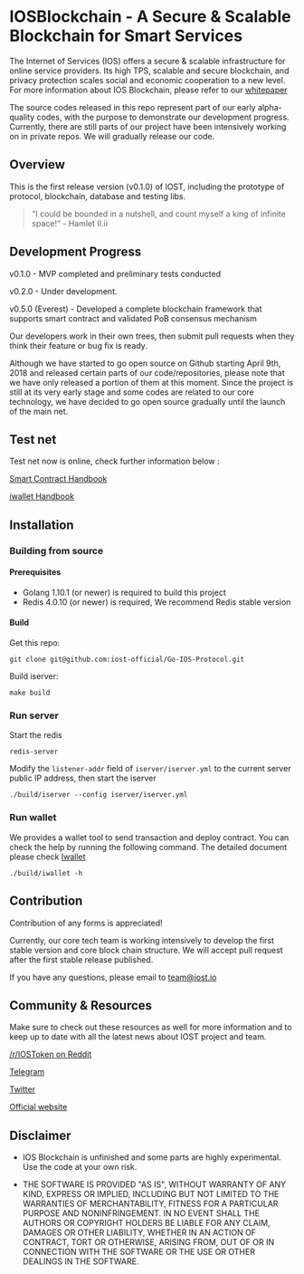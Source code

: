 # IOSBlockchain - A Secure & Scalable Blockchain for Smart Services

The Internet of Services (IOS) offers a secure & scalable infrastructure for online service providers. Its high TPS, scalable and secure blockchain, and privacy protection scales social and economic cooperation to a new level. For more information about IOS Blockchain, please refer to our [whitepaper](https://github.com/iost-official/Documents)

The source codes released in this repo represent part of our early alpha-quality codes, with the purpose to demonstrate our development progress. Currently, there are still parts of our project have been intensively working on in private repos. We will gradually release our code.

## Overview

This is the first release version (v0.1.0) of IOST, including the prototype of protocol, blockchain, database and testing libs.

>“I could be bounded in a nutshell, and count myself a king of infinite space!”  - Hamlet II.ii

## Development Progress

v0.1.0 - MVP completed and preliminary tests conducted

v0.2.0 - Under development.

v0.5.0 (Everest) - Developed a complete blockchain framework that supports smart contract and validated PoB consensus mechanism

Our developers work in their own trees, then submit pull requests when they think their feature or bug fix is ready.

Although we have started to go open source on Github starting April 9th, 2018 and released certain parts of our code/repositories, please note that we have only released a portion of them at this moment.  Since the project is still at its very early stage and some codes are related to our core technology, we have decided to go open source gradually until the launch of the main net.

## Test net

Test net now is online, check further information below :

[Smart Contract Handbook](https://github.com/iost-official/Go-IOS-Protocol/wiki/Smart-Contract-Handbook)

[iwallet Handbook](https://github.com/iost-official/Go-IOS-Protocol/wiki/iwallet)

## Installation

### Building from source
#### Prerequisites
* Golang 1.10.1 (or newer) is required to build this project
* Redis 4.0.10 (or newer) is required, We recommend Redis stable version

#### Build
Get this repo:
```
git clone git@github.com:iost-official/Go-IOS-Protocol.git
```
Build iserver:
```
make build
```

### Run server
Start the redis
```
redis-server
```
Modify the `listener-addr` field of `iserver/iserver.yml` to the current server public IP address, then start the iserver
```
./build/iserver --config iserver/iserver.yml 
```

### Run wallet
We provides a wallet tool to send transaction and deploy contract. You can check the help by running the following command. The detailed document please check [Iwallet](https://github.com/iost-official/Go-IOS-Protocol/wiki/Iwallet)
```
./build/iwallet -h
```

## Contribution

Contribution of any forms is appreciated!

Currently, our core tech team is working intensively to develop the first stable version and core block chain structure. We will accept pull request after the first stable release published.

If you have any questions, please email to team@iost.io

## Community & Resources

Make sure to check out these resources as well for more information and to keep up to date with all the latest news about IOST project and team.

[/r/IOSToken on Reddit](https://www.reddit.com/r/IOStoken)

[Telegram](https://t.me/officialios)

[Twitter](https://twitter.com/IOStoken)

[Official website](https://iost.io)

## Disclaimer

- IOS Blockchain is unfinished and some parts are highly experimental. Use the code at your own risk.

- THE SOFTWARE IS PROVIDED "AS IS", WITHOUT WARRANTY OF ANY KIND, EXPRESS OR IMPLIED, INCLUDING BUT NOT LIMITED TO THE WARRANTIES OF MERCHANTABILITY, FITNESS FOR A PARTICULAR PURPOSE AND NONINFRINGEMENT. IN NO EVENT SHALL THE AUTHORS OR COPYRIGHT HOLDERS BE LIABLE FOR ANY CLAIM, DAMAGES OR OTHER LIABILITY, WHETHER IN AN ACTION OF CONTRACT, TORT OR OTHERWISE, ARISING FROM, OUT OF OR IN CONNECTION WITH THE SOFTWARE OR THE USE OR OTHER DEALINGS IN THE SOFTWARE.


